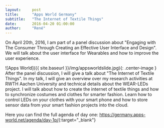 ```yaml
---
layout:     post
title:      "Apps World Germany"
subtitle:   "The Internet of Textile Things"
date:       2016-04-20 01:00:00
author:     "René"
---
```

On April 20th, 2016, I am part of a panel discussion about "Engaging with The Consumer Through Creating an Effective User Interface and Design".
We will talk about the user interface for Wearables and how to improve the user experience. 

![Apps World]({{ site.baseurl }}/img/appsworldslide.jpg){: .center-image }
After the panel discussion, I will give a talk about "The Internet of Textile Things". In my talk, I will give an overview over my research activities at RWTH Aachen University and technical details about the WEAR-LEDs project. I will talk about how to create the internet of textile things and how to synchronize costumes and clothes for smarter fashion. Learn how to control LEDs on your clothes with your smart phone and how to store sensor data from your smart fashion projects into the cloud.

Here you can find the full agenda of day one:
<https://germany.apps-world.net/agenda/day-1p/>{:target="_blank"}
